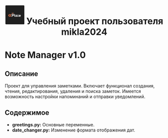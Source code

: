 <h1 align="center">
<a href="http://skillplace.io"> <img src="831BD29C-6953-4535-9F2B-AB29057E5185.jpeg" height="60"/></a>
 Учебный проект пользователя mikla2024</h1>

# Note Manager v1.0

## Описание
Проект для управления заметками. Включает функционал создания, чтения, редактирования, удаления и поиска заметок. Имеется возможность настройки напоминаний и отправки уведомлений. 

## Содержимое
- **greetings.py:** Основные переменные.
- **date_changer.py:** Изменение формата отображения дат.

